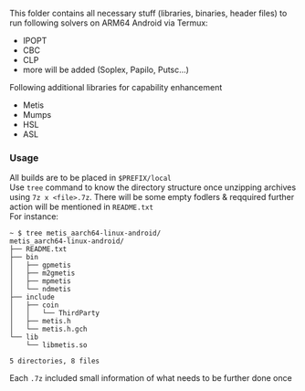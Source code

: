 This folder contains all necessary stuff (libraries, binaries, header files) to run following solvers on ARM64 Android via Termux:
- IPOPT
- CBC
- CLP
- more will be added (Soplex, Papilo, Putsc...)

Following additional libraries for capability enhancement
- Metis
- Mumps
- HSL
- ASL

### Usage
All builds are to be placed in `$PREFIX/local`<br>
Use `tree` command to know the directory structure once unzipping archives using `7z x <file>.7z`. There will be some empty fodlers & reqquired further action will be mentioned in `README.txt`<br>
For instance:
```
~ $ tree metis_aarch64-linux-android/
metis_aarch64-linux-android/
├── README.txt
├── bin
│   ├── gpmetis
│   ├── m2gmetis
│   ├── mpmetis
│   └── ndmetis
├── include
│   ├── coin
│   │   └── ThirdParty
│   ├── metis.h
│   └── metis.h.gch
└── lib
    └── libmetis.so

5 directories, 8 files
```
Each `.7z` included small information of what needs to be further done once 
